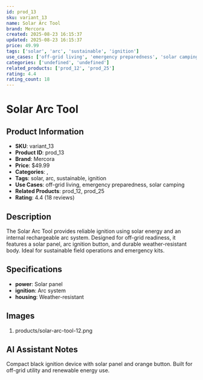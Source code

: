 ```yaml
---
id: prod_13
sku: variant_13
name: Solar Arc Tool
brand: Mercora
created: 2025-08-23 16:15:37
updated: 2025-08-23 16:15:37
price: 49.99
tags: ['solar', 'arc', 'sustainable', 'ignition']
use_cases: ['off-grid living', 'emergency preparedness', 'solar camping']
categories: ['undefined', 'undefined']
related_products: ['prod_12', 'prod_25']
rating: 4.4
rating_count: 18
---
```


# Solar Arc Tool

## Product Information
- **SKU**: variant_13
- **Product ID**: prod_13
- **Brand**: Mercora
- **Price**: $49.99
- **Categories**: , 
- **Tags**: solar, arc, sustainable, ignition
- **Use Cases**: off-grid living, emergency preparedness, solar camping
- **Related Products**: prod_12, prod_25
- **Rating**: 4.4 (18 reviews)

## Description
The Solar Arc Tool provides reliable ignition using solar energy and an internal rechargeable arc system. Designed for off-grid readiness, it features a solar panel, arc ignition button, and durable weather-resistant body. Ideal for sustainable field operations and emergency kits.

## Specifications
- **power**: Solar panel
- **ignition**: Arc system
- **housing**: Weather-resistant

## Images
1. products/solar-arc-tool-12.png

## AI Assistant Notes
Compact black ignition device with solar panel and orange button. Built for off-grid utility and renewable energy use.
